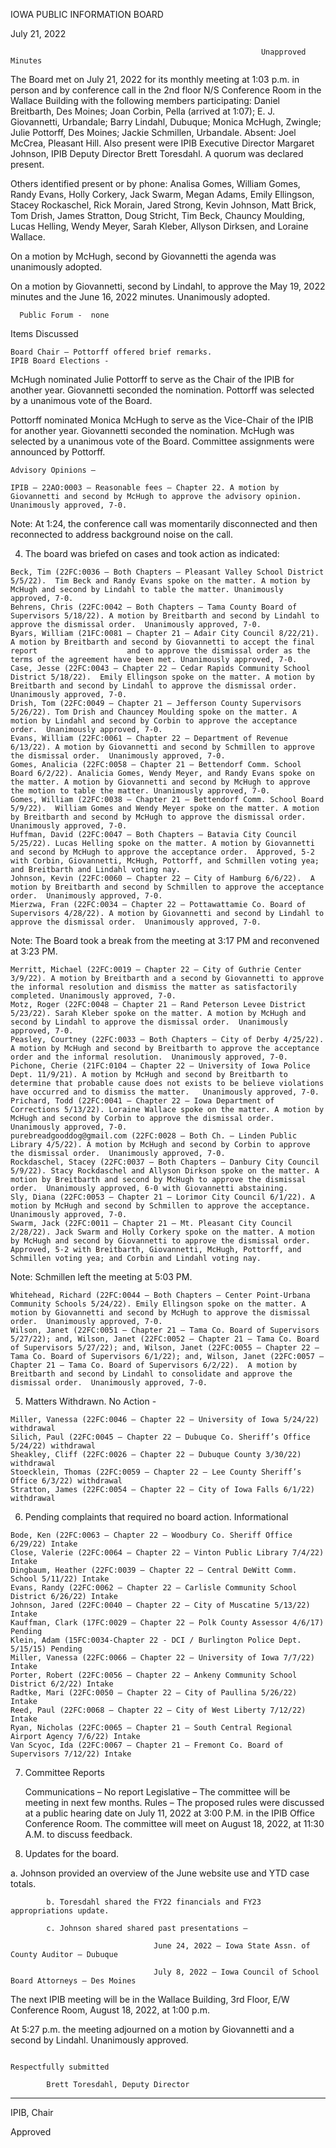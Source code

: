  IOWA PUBLIC INFORMATION BOARD

July 21, 2022

                                                            Unapproved Minutes

The Board met on July 21, 2022 for its monthly meeting at 1:03 p.m. in person and by conference call in the 2nd floor N/S Conference Room in the Wallace Building with the following members participating: Daniel Breitbarth, Des Moines; Joan Corbin, Pella (arrived at 1:07); E. J. Giovannetti, Urbandale; Barry Lindahl, Dubuque; Monica McHugh, Zwingle; Julie Pottorff, Des Moines; Jackie Schmillen, Urbandale. Absent: Joel McCrea, Pleasant Hill. Also present were IPIB Executive Director Margaret Johnson, IPIB Deputy Director Brett Toresdahl. A quorum was declared present.

Others identified present or by phone: Analisa Gomes, William Gomes, Randy Evans, Holly Corkery, Jack Swarm, Megan Adams, Emily Ellingson, Stacey Rockaschel, Rick Morain, Jared Strong, Kevin Johnson, Matt Brick, Tom Drish, James Stratton, Doug Stricht, Tim Beck, Chauncy Moulding, Lucas Helling, Wendy Meyer, Sarah Kleber, Allyson Dirksen, and Loraine Wallace.       

 

On a motion by McHugh, second by Giovannetti the agenda was unanimously adopted.

On a motion by Giovannetti, second by Lindahl, to approve the May 19, 2022 minutes and the June 16, 2022 minutes. Unanimously adopted.

      Public Forum -  none

Items Discussed

    Board Chair – Pottorff offered brief remarks.
    IPIB Board Elections -

McHugh nominated Julie Pottorff to serve as the Chair of the IPIB for another year.  Giovannetti seconded the nomination.  Pottorff was selected by a unanimous vote of the Board.

Pottorff nominated Monica McHugh to serve as the Vice-Chair of the IPIB for another year.  Giovannetti seconded the nomination.  McHugh was selected by a unanimous vote of the Board.
Committee assignments were announced by Pottorff.

    Advisory Opinions –

    IPIB – 22AO:0003 – Reasonable fees – Chapter 22. A motion by Giovannetti and second by McHugh to approve the advisory opinion.  Unanimously approved, 7-0.

Note: At 1:24, the conference call was momentarily disconnected and then reconnected to address background noise on the call.

 4)  The board was briefed on cases and took action as indicated: 

    Beck, Tim (22FC:0036 – Both Chapters – Pleasant Valley School District 5/5/22).  Tim Beck and Randy Evans spoke on the matter. A motion by McHugh and second by Lindahl to table the matter. Unanimously approved, 7-0.
    Behrens, Chris (22FC:0042 – Both Chapters – Tama County Board of Supervisors 5/18/22). A motion by Breitbarth and second by Lindahl to approve the dismissal order.  Unanimously approved, 7-0.
    Byars, William (21FC:0081 – Chapter 21 – Adair City Council 8/22/21). A motion by Breitbarth and second by Giovannetti to accept the final report                    and to approve the dismissal order as the terms of the agreement have been met. Unanimously approved, 7-0.
    Case, Jesse (22FC:0043 – Chapter 22 – Cedar Rapids Community School District 5/18/22).  Emily Ellingson spoke on the matter. A motion by Breitbarth and second by Lindahl to approve the dismissal order.  Unanimously approved, 7-0.
    Drish, Tom (22FC:0049 – Chapter 21 – Jefferson County Supervisors 5/26/22). Tom Drish and Chauncey Moulding spoke on the matter. A motion by Lindahl and second by Corbin to approve the acceptance order.  Unanimously approved, 7-0.
    Evans, William (22FC:0061 – Chapter 22 – Department of Revenue 6/13/22). A motion by Giovannetti and second by Schmillen to approve the dismissal order.  Unanimously approved, 7-0.
    Gomes, Analicia (22FC:0058 – Chapter 21 – Bettendorf Comm. School Board 6/2/22). Analicia Gomes, Wendy Meyer, and Randy Evans spoke on the matter. A motion by Giovannetti and second by McHugh to approve the motion to table the matter. Unanimously approved, 7-0.
    Gomes, William (22FC:0038 – Chapter 21 – Bettendorf Comm. School Board 5/9/22).  William Gomes and Wendy Meyer spoke on the matter. A motion by Breitbarth and second by McHugh to approve the dismissal order.  Unanimously approved, 7-0.
    Huffman, David (22FC:0047 – Both Chapters – Batavia City Council 5/25/22). Lucas Helling spoke on the matter. A motion by Giovannetti and second by McHugh to approve the acceptance order.  Approved, 5-2 with Corbin, Giovannetti, McHugh, Pottorff, and Schmillen voting yea; and Breitbarth and Lindahl voting nay.
    Johnson, Kevin (22FC:0060 – Chapter 22 – City of Hamburg 6/6/22).  A motion by Breitbarth and second by Schmillen to approve the acceptance order.  Unanimously approved, 7-0.
    Mierzwa, Fran (22FC:0034 – Chapter 22 – Pottawattamie Co. Board of Supervisors 4/28/22). A motion by Giovannetti and second by Lindahl to approve the dismissal order.  Unanimously approved, 7-0.

Note: The Board took a break from the meeting at 3:17 PM and reconvened at 3:23 PM.

    Merritt, Michael (22FC:0019 – Chapter 22 – City of Guthrie Center 3/9/22). A motion by Breitbarth and a second by Giovannetti to approve the informal resolution and dismiss the matter as satisfactorily completed. Unanimously approved, 7-0.
    Motz, Roger (22FC:0048 – Chapter 21 – Rand Peterson Levee District 5/23/22). Sarah Kleber spoke on the matter. A motion by McHugh and second by Lindahl to approve the dismissal order.  Unanimously approved, 7-0.
    Peasley, Courtney (22FC:0033 – Both Chapters – City of Derby 4/25/22). A motion by McHugh and second by Breitbarth to approve the acceptance order and the informal resolution.  Unanimously approved, 7-0.
    Pichone, Cherie (21FC:0104 – Chapter 22 – University of Iowa Police Dept. 11/9/21). A motion by McHugh and second by Breitbarth to determine that probable cause does not exists to be believe violations have occurred and to dismiss the matter.   Unanimously approved, 7-0.
    Prichard, Todd (22FC:0041 – Chapter 22 – Iowa Department of Corrections 5/13/22). Loraine Wallace spoke on the matter. A motion by McHugh and second by Corbin to approve the dismissal order.  Unanimously approved, 7-0.
    purebreadgooddog@gmail.com (22FC:0028 – Both Ch. – Linden Public Library 4/5/22). A motion by McHugh and second by Corbin to approve the dismissal order.  Unanimously approved, 7-0.
    Rockdaschel, Stacey (22FC:0037 – Both Chapters – Danbury City Council 5/9/22). Stacy Rockdaschel and Allyson Dirkson spoke on the matter. A motion by Breitbarth and second by McHugh to approve the dismissal order.  Unanimously approved, 6-0 with Giovannetti abstaining.
    Sly, Diana (22FC:0053 – Chapter 21 – Lorimor City Council 6/1/22). A motion by McHugh and second by Schmillen to approve the acceptance.  Unanimously approved, 7-0.
    Swarm, Jack (22FC:0011 – Chapter 21 – Mt. Pleasant City Council 2/28/22). Jack Swarm and Holly Corkery spoke on the matter. A motion by McHugh and second by Giovannetti to approve the dismissal order.  Approved, 5-2 with Breitbarth, Giovannetti, McHugh, Pottorff, and Schmillen voting yea; and Corbin and Lindahl voting nay.

Note: Schmillen left the meeting at 5:03 PM.

    Whitehead, Richard (22FC:0044 – Both Chapters – Center Point-Urbana Community Schools 5/24/22). Emily Ellingson spoke on the matter. A motion by Giovannetti and second by McHugh to approve the dismissal order.  Unanimously approved, 7-0.
    Wilson, Janet (22FC:0051 – Chapter 21 – Tama Co. Board of Supervisors 5/27/22); and, Wilson, Janet (22FC:0052 – Chapter 21 – Tama Co. Board of Supervisors 5/27/22); and, Wilson, Janet (22FC:0055 – Chapter 22 – Tama Co. Board of Supervisors 6/1/22); and, Wilson, Janet (22FC:0057 – Chapter 21 – Tama Co. Board of Supervisors 6/2/22).  A motion by Breitbarth and second by Lindahl to consolidate and approve the dismissal order.  Unanimously approved, 7-0.

  5)   Matters Withdrawn. No Action -

    Miller, Vanessa (22FC:0046 – Chapter 22 – University of Iowa 5/24/22) withdrawal
    Silich, Paul (22FC:0045 – Chapter 22 – Dubuque Co. Sheriff’s Office 5/24/22) withdrawal
    Sheakley, Cliff (22FC:0026 – Chapter 22 – Dubuque County 3/30/22) withdrawal
    Stoecklein, Thomas (22FC:0059 – Chapter 22 – Lee County Sheriff’s Office 6/3/22) withdrawal
    Stratton, James (22FC:0054 – Chapter 22 – City of Iowa Falls 6/1/22) withdrawal

  6)  Pending complaints that required no board action.  Informational

    Bode, Ken (22FC:0063 – Chapter 22 – Woodbury Co. Sheriff Office 6/29/22) Intake
    Close, Valerie (22FC:0064 – Chapter 22 – Vinton Public Library 7/4/22) Intake
    Dingbaum, Heather (22FC:0039 – Chapter 22 – Central DeWitt Comm. School 5/11/22) Intake
    Evans, Randy (22FC:0062 – Chapter 22 – Carlisle Community School District 6/26/22) Intake
    Johnson, Jared (22FC:0040 – Chapter 22 – City of Muscatine 5/13/22) Intake
    Kauffman, Clark (17FC:0029 – Chapter 22 – Polk County Assessor 4/6/17) Pending
    Klein, Adam (15FC:0034-Chapter 22 - DCI / Burlington Police Dept. 5/15/15) Pending
    Miller, Vanessa (22FC:0066 – Chapter 22 – University of Iowa 7/7/22) Intake
    Porter, Robert (22FC:0056 – Chapter 22 – Ankeny Community School District 6/2/22) Intake
    Radtke, Mari (22FC:0050 – Chapter 22 – City of Paullina 5/26/22) Intake
    Reed, Paul (22FC:0068 – Chapter 22 – City of West Liberty 7/12/22) Intake
    Ryan, Nicholas (22FC:0065 – Chapter 21 – South Central Regional Airport Agency 7/6/22) Intake
    Van Scyoc, Ida (22FC:0067 – Chapter 21 – Fremont Co. Board of Supervisors 7/12/22) Intake

7)  Committee Reports

    Communications – No report
    Legislative – The committee will be meeting in next few months.
    Rules – The proposed rules were discussed at a public hearing date on July 11, 2022 at 3:00 P.M. in the IPIB Office Conference Room. The committee will meet on August 18, 2022, at 11:30 A.M. to discuss feedback.

8)  Updates for the board.

a. Johnson provided an overview of the June website use and YTD case totals.

            b. Toresdahl shared the FY22 financials and FY23 appropriations update.

            c. Johnson shared shared past presentations –

                                    June 24, 2022 – Iowa State Assn. of County Auditor – Dubuque

                                    July 8, 2022 – Iowa Council of School Board Attorneys – Des Moines                                                       

The next IPIB meeting will be in the Wallace Building, 3rd Floor, E/W Conference Room, August 18, 2022, at 1:00 p.m.

At 5:27 p.m. the meeting adjourned on a motion by Giovannetti and a second by Lindahl.  Unanimously approved.                                                                                       

                                                                                                Respectfully submitted

            Brett Toresdahl, Deputy Director 

__________________________

IPIB, Chair

Approved
